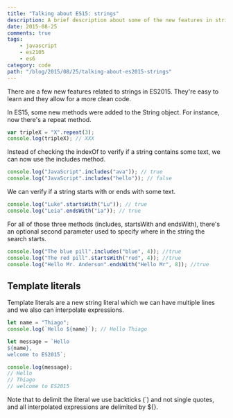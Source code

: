 ```yaml
---
title: "Talking about ES15: strings"
description: A brief description about some of the new features in strings on ES2015
date: 2015-08-25
comments: true
tags:
    - javascript
    - es2105
    - es6
category: code
path: "/blog/2015/08/25/talking-about-es2015-strings"
---
```


There are a few new features related to strings in ES2015. They're easy to learn and they allow for a more clean code.

In ES15, some new methods were added to the String object. For instance, now there's a repeat method.

```js
var tripleX = "X".repeat(3);
console.log(tripleX); // XXX
```

Instead of checking the indexOf to verify if a string contains some text, we can now use the includes method.

```js
console.log("JavaScript".includes("ava")); // true
console.log("JavaScript".includes("hello")); // false
```

We can verify if a string starts with or ends with some text.

```js
console.log("Luke".startsWith("Lu")); // true
console.log("Leia".endsWith("ia")); // true
```

For all of those three methods (includes, startsWith and endsWith), there's an optional second parameter used to specify where in the string the search starts.

```js
console.log("The blue pill".includes("blue", 4)); //true
console.log("The red pill".startsWith("red", 4)); //true
console.log("Hello Mr. Anderson".endsWith("Hello Mr", 8)); //true
```

<script async src="//pagead2.googlesyndication.com/pagead/js/adsbygoogle.js"></script>
<!-- Responsive content -->

<ins class="adsbygoogle"
     style="display:block"
     data-ad-client="ca-pub-1865353648221711"
     data-ad-slot="8499334570"
     data-ad-format="auto"></ins>

<script>
(adsbygoogle = window.adsbygoogle || []).push({});
</script>

## Template literals

Template literals are a new string literal which we can have multiple lines and we also can interpolate expressions.

```js
let name = "Thiago";
console.log(`Hello ${name}`); // Hello Thiago

let message = `Hello 
${name}, 
welcome to ES2015`;

console.log(message);
// Hello
// Thiago
// welcome to ES2015
```

Note that to delimit the literal we use backticks (`) and not single quotes, and all interpolated expressions are delimited by ${}.
